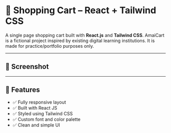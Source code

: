 # 📝 Shopping Cart – React + Tailwind CSS

A single page shopping cart built with **React.js** and **Tailwind CSS**. AmaiCart is a fictional project inspired by existing digital learning institutions. It is made for practice/portfolio purposes only.

---

## 📸 Screenshot



---

## 🚀 Features

- ✅ Fully responsive layout
- ✅ Built with React JS
- ✅ Styled using Tailwind CSS
- ✅ Custom font and color palette
- ✅ Clean and simple UI

